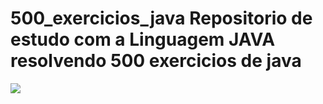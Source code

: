  # 500_exercicios_java  Repositorio de estudo com a Linguagem JAVA resolvendo 500 exercicios de java
<p align="left">  
  <img src="https://skillicons.dev/icons?i=java" />
</p>



